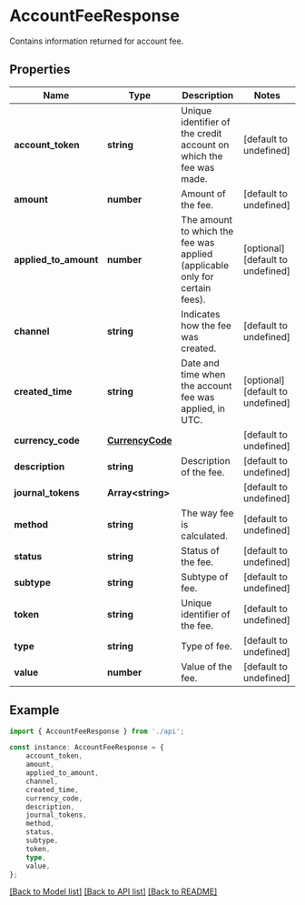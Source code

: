 # AccountFeeResponse

Contains information returned for account fee.

## Properties

Name | Type | Description | Notes
------------ | ------------- | ------------- | -------------
**account_token** | **string** | Unique identifier of the credit account on which the fee was made. | [default to undefined]
**amount** | **number** | Amount of the fee. | [default to undefined]
**applied_to_amount** | **number** | The amount to which the fee was applied (applicable only for certain fees). | [optional] [default to undefined]
**channel** | **string** | Indicates how the fee was created. | [default to undefined]
**created_time** | **string** | Date and time when the account fee was applied, in UTC. | [optional] [default to undefined]
**currency_code** | [**CurrencyCode**](CurrencyCode.md) |  | [default to undefined]
**description** | **string** | Description of the fee. | [default to undefined]
**journal_tokens** | **Array&lt;string&gt;** |  | [default to undefined]
**method** | **string** | The way fee is calculated. | [default to undefined]
**status** | **string** | Status of the fee. | [default to undefined]
**subtype** | **string** | Subtype of fee. | [default to undefined]
**token** | **string** | Unique identifier of the fee. | [default to undefined]
**type** | **string** | Type of fee. | [default to undefined]
**value** | **number** | Value of the fee. | [default to undefined]

## Example

```typescript
import { AccountFeeResponse } from './api';

const instance: AccountFeeResponse = {
    account_token,
    amount,
    applied_to_amount,
    channel,
    created_time,
    currency_code,
    description,
    journal_tokens,
    method,
    status,
    subtype,
    token,
    type,
    value,
};
```

[[Back to Model list]](../README.md#documentation-for-models) [[Back to API list]](../README.md#documentation-for-api-endpoints) [[Back to README]](../README.md)

